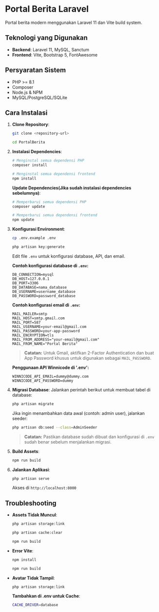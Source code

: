 # Portal Berita Laravel

Portal berita modern menggunakan Laravel 11 dan Vite build system.

## Teknologi yang Digunakan

-   **Backend**: Laravel 11, MySQL, Sanctum
-   **Frontend**: Vite, Bootstrap 5, FontAwesome

## Persyaratan Sistem

-   PHP >= 8.1
-   Composer
-   Node.js & NPM
-   MySQL/PostgreSQL/SQLite

## Cara Instalasi

1. **Clone Repository**:

    ```bash
    git clone <repository-url>
    ```

    ```bash
    cd PortalBerita
    ```

2. **Instalasi Dependencies**:
    ```bash
    # Menginstal semua dependensi PHP
    composer install
    ```
    ```bash
    # Menginstal semua dependensi frontend
    npm install
    ```
    **Update Dependencies(Jika sudah instalasi dependencies sebelumnya)**:
    ```bash
    # Memperbarui semua dependensi PHP
    composer update
    ```
    ```bash
    # Memperbarui semua dependensi frontend
    npm update
    ```
3. **Konfigurasi Environment**:

    ```bash
    cp .env.example .env
    ```

    ```bash
    php artisan key:generate
    ```

    Edit file `.env` untuk konfigurasi database, API, dan email.

    **Contoh konfigurasi database di `.env`:**

    ```env
    DB_CONNECTION=mysql
    DB_HOST=127.0.0.1
    DB_PORT=3306
    DB_DATABASE=nama_database
    DB_USERNAME=username_database
    DB_PASSWORD=password_database
    ```

    **Contoh konfigurasi email di `.env`:**

    ```env
    MAIL_MAILER=smtp
    MAIL_HOST=smtp.gmail.com
    MAIL_PORT=587
    MAIL_USERNAME=your-email@gmail.com
    MAIL_PASSWORD=your-app-password
    MAIL_ENCRYPTION=tls
    MAIL_FROM_ADDRESS="your-email@gmail.com"
    MAIL_FROM_NAME="Portal Berita"
    ```

    > **Catatan:** Untuk Gmail, aktifkan 2-Factor Authentication dan buat App Password khusus untuk digunakan sebagai `MAIL_PASSWORD`.

    **Penggunaan API Winnicode di '.env':**

    ```env
    WINNICODE_API_EMAIL=dummy@dummy.com
    WINNICODE_API_PASSWORD=dummy
    ```

4. **Migrasi Database**:
   Jalankan perintah berikut untuk membuat tabel di database:

    ```bash
    php artisan migrate
    ```

    Jika ingin menambahkan data awal (contoh: admin user), jalankan seeder:

    ```bash
    php artisan db:seed --class=AdminSeeder
    ```

    > **Catatan:** Pastikan database sudah dibuat dan konfigurasi di `.env` sudah benar sebelum menjalankan migrasi.

5. **Build Assets**:

    ```bash
    npm run build
    ```

6. **Jalankan Aplikasi**:
    ```bash
    php artisan serve
    ```
    Akses di `http://localhost:8000`

## Troubleshooting

-   **Assets Tidak Muncul**:
    ```bash
    php artisan storage:link
    ```
    ```bash
    php artisan cache:clear
    ```
    ```bash
    npm run build
    ```
-   **Error Vite**:
    ```bash
    npm install
    ```
    ```bash
    npm run build
    ```
-   **Avatar Tidak Tampil**:
    ```bash
    php artisan storage:link
    ```
    **Tambahkan di .env untuk Cache**:
    ```bash
    CACHE_DRIVER=database
    ```
